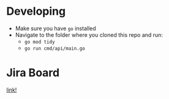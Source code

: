 # Developing
- Make sure you have `go` installed
- Navigate to the folder where you cloned this repo and run:
  - `go mod tidy`
  - `go run cmd/api/main.go`

# Jira Board
[link!](https://rebeccaborissov.atlassian.net/jira/software/projects/SCRUM/boards/1/timeline)
